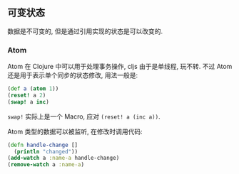 
可变状态
----

数据是不可变的, 但是通过引用实现的状态是可以改变的.

### Atom

Atom 在 Clojure 中可以用于处理事务操作, cljs 由于是单线程, 玩不转.
不过 Atom 还是用于表示单个同步的状态修改, 用法一般是:

```clojure
(def a (atom 1))
(reset! a 2)
(swap! a inc)
```

`swap!` 实际上是一个 Macro, 应对 `(reset! a (inc a))`.

Atom 类型的数据可以被监听, 在修改时调用代码:

```clojure
(defn handle-change []
  (println "changed"))
(add-watch a :name-a handle-change)
(remove-watch a :name-a)
```
